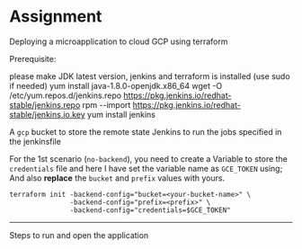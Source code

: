 # Assignment
Deploying a microapplication to cloud GCP using terraform

Prerequisite:


please make JDK latest version, jenkins and terraform is installed (use sudo if needed)
yum install java-1.8.0-openjdk.x86_64
wget -O /etc/yum.repos.d/jenkins.repo https://pkg.jenkins.io/redhat-stable/jenkins.repo
rpm --import https://pkg.jenkins.io/redhat-stable/jenkins.io.key
yum install jenkins


A `gcp` bucket to store the remote state
Jenkins to run the jobs specified in the jenkinsfile

For the 1st scenario (`no-backend`), you need to create a Variable to store the `credentials` file and 
here I have set the variable name as `GCE_TOKEN` using;
And also **replace** the `bucket` and `prefix` values with yours.
```
terraform init -backend-config="bucket=<your-bucket-name>" \
               -backend-config="prefix=<prefix>" \
               -backend-config="credentials=$GCE_TOKEN"
```
---

Steps to run and open the application
